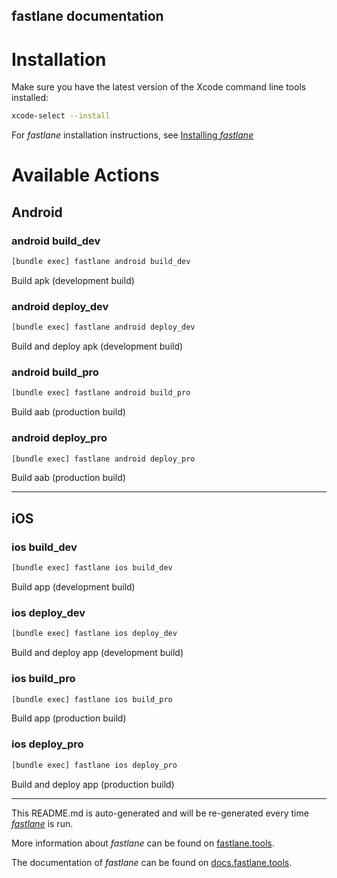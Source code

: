 fastlane documentation
----

# Installation

Make sure you have the latest version of the Xcode command line tools installed:

```sh
xcode-select --install
```

For _fastlane_ installation instructions, see [Installing _fastlane_](https://docs.fastlane.tools/#installing-fastlane)

# Available Actions

## Android

### android build_dev

```sh
[bundle exec] fastlane android build_dev
```

Build apk (development build)

### android deploy_dev

```sh
[bundle exec] fastlane android deploy_dev
```

Build and deploy apk (development build)

### android build_pro

```sh
[bundle exec] fastlane android build_pro
```

Build aab (production build)

### android deploy_pro

```sh
[bundle exec] fastlane android deploy_pro
```

Build aab (production build)

----


## iOS

### ios build_dev

```sh
[bundle exec] fastlane ios build_dev
```

Build app (development build)

### ios deploy_dev

```sh
[bundle exec] fastlane ios deploy_dev
```

Build and deploy app (development build)

### ios build_pro

```sh
[bundle exec] fastlane ios build_pro
```

Build app (production build)

### ios deploy_pro

```sh
[bundle exec] fastlane ios deploy_pro
```

Build and deploy app (production build)

----

This README.md is auto-generated and will be re-generated every time [_fastlane_](https://fastlane.tools) is run.

More information about _fastlane_ can be found on [fastlane.tools](https://fastlane.tools).

The documentation of _fastlane_ can be found on [docs.fastlane.tools](https://docs.fastlane.tools).
